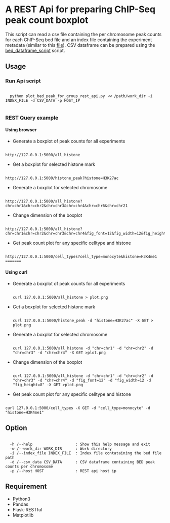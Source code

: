 # A REST Api for preparing ChIP-Seq peak count boxplot
This script can read a csv file containing the per chromosome peak counts for each ChIP-Seq bed file and an index file containing the experiment metadata (similar to this [file](http://ftp.ebi.ac.uk/pub/databases/blueprint/releases/current_release/homo_sapiens/20160816.data.index)). CSV dataframe can be prepared using the [bed_dataframe_script](https://github.com/avikdatta/python_scripts/blob/master/scripts/prepare_dataframe/bed_dataframe_script/) script.

## Usage

### Run Api script
  <pre><code>
  python plot_bed_peak_for_group_rest_api.py -w /path/work_dir -i INDEX_FILE -d CSV_DATA -p HOST_IP
  </pre></code>

### REST Query example

#### Using browser

* Generate a boxplot of peak counts for all experiments
<pre><code>
http://127.0.0.1:5000/all_histone
</pre></code>

* Get a boxplot for selected histone mark 
<pre><code>
http://127.0.0.1:5000/histone_peak?histone=H3K27ac
</pre></code>

* Generate a boxplot for selected chromosome
<pre><code>
http://127.0.0.1:5000/all_histone?chr=chr1&chr=chr2&chr=chr3&chr=chr4&chr=chr6&chr=chr21
</pre></code>

* Change dimension of the boxplot
<pre><code>
http://127.0.0.1:5000/all_histone?chr=chr1&chr=chr2&chr=chr3&chr=chr4&fig_font=12&fig_width=12&fig_height=8
</pre></code>

* Get peak count plot for any specific celltype and histone

<pre><code>
http://127.0.0.1:5000/cell_types?cell_type=monocyte&histone=H3K4me1
=======
</pre></code>

#### Using curl

* Generate a boxplot of peak counts for all experiments
  <pre><code>
  curl 127.0.0.1:5000/all_histone > plot.png
  </pre></code>

* Get a boxplot for selected histone mark
  <pre><code>
  curl 127.0.0.1:5000/histone_peak -d "histone=H3K27ac" -X GET > plot.png
  </pre></code>


* Generate a boxplot for selected chromosome
  <pre><code>
  curl 127.0.0.1:5000/all_histone -d "chr=chr1" -d "chr=chr2" -d "chr=chr3" -d "chr=chr4" -X GET >plot.png
  </pre></code>

* Change dimension of the boxplot
  <pre><code>
  curl 127.0.0.1:5000/all_histone -d "chr=chr1" -d "chr=chr2" -d "chr=chr3" -d "chr=chr4" -d "fig_font=12" -d "fig_width=12 -d "fig_height=8" -X GET >plot.png
  </pre></code>

* Get peak count plot for any specific celltype and histone

<pre><code>
curl 127.0.0.1:5000/cell_types -X GET -d "cell_type=monocyte" -d "histone=H3K4me1"
</pre></code>

## Option

<pre><code>
  -h /--help                   : Show this help message and exit
  -w /--work_dir WORK_DIR      : Work directory
  -i /--index_file INDEX_FILE  : Index file contataining the bed file path
  -d /--csv_data CSV_DATA      : CSV dataframe containing BED peak counts per chromosome
  -p /--host HOST              : REST api host ip
</pre></code>

## Requirement

* Python3
* Pandas
* Flask-RESTful
* Matplotlib

